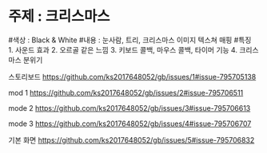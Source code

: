 # 주제 : 크리스마스 
#색상 : Black & White 
#내용 : 눈사람, 트리, 크리스마스 이미지 텍스쳐 매핑 
#특징      
	1. 사운드 효과 
	2. 오르골 같은 느낌
	3. 키보드 콜백, 마우스 콜백, 타이머 기능
	4. 크리스마스 분위기
	


스토리보드
https://github.com/ks2017648052/gb/issues/1#issue-795705138



mod 1
https://github.com/ks2017648052/gb/issues/2#issue-795706511

mode 2
https://github.com/ks2017648052/gb/issues/3#issue-795706613

mode 3
https://github.com/ks2017648052/gb/issues/4#issue-795706707

기본 화면
https://github.com/ks2017648052/gb/issues/5#issue-795706832

